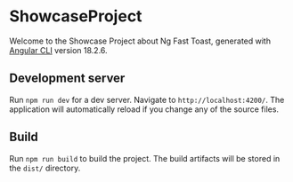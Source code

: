 # ShowcaseProject

Welcome to the Showcase Project about Ng Fast Toast, generated with [Angular CLI](https://github.com/angular/angular-cli) version 18.2.6.

## Development server

Run `npm run dev` for a dev server. Navigate to `http://localhost:4200/`. The application will automatically reload if you change any of the source files.

## Build

Run `npm run build` to build the project. The build artifacts will be stored in the `dist/` directory.

